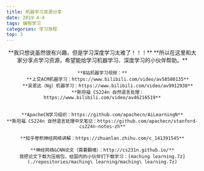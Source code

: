 ```yaml
---
title: 机器学习资源分享
date: 2019-4-4
tags: 编程学习
categories: 学习旅程
top: 3
---
```

<div align="center">
    **我只想说虽然很有兴趣，但是学习深度学习太难了！！！**
    **所以在这里和大家分享点学习资源，希望能给学习机器学习、深度学习的小伙伴帮助。**

    **B站机器学习视频：**
        **上交ACM机器学习：https://www.bilibili.com/video/av58580135**
        **吴恩达（Ng）机器学习：https://www.bilibili.com/video/av9912938**
        **斯坦福 CS224n 自然语言处理：https://www.bilibili.com/video/av46216519**

    
    **ApacheCN学习组织：https://github.com/apachecn/AiLearningN**
    **斯坦福 CS224n 自然语言处理中文笔记：https://github.com/apachecn/stanford-cs224n-notes-zh**

    **知乎卷积神经网络讲解：https://zhuanlan.zhihu.com/c_141391545**

    **神经网络&CNN论文（需要翻墙）：http://cs231n.github.io/**
    我把论文下载为压缩包，给国内的小伙伴们下载学习：[maching learning.7z](./repositories/maching\ learning/maching\ learning.7z)
</div>